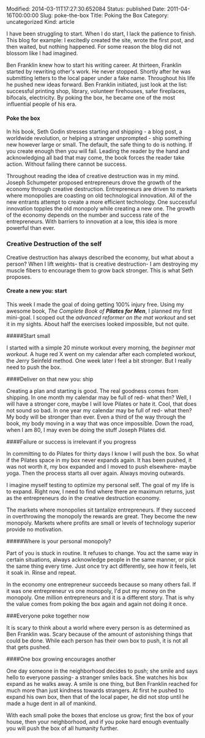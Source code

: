 Modified: 2014-03-11T17:27:30.652084
Status: published
Date: 2011-04-16T00:00:00
Slug: poke-the-box
Title: Poking the Box
Category: uncategorized
Kind: article

I have been struggling to start. When I do start, I lack the patience to finish. This blog for example: I excitedly created the site, wrote the first post, and then waited, but nothing happened. For some reason the blog did not blossom like I had imagined.

Ben Franklin knew how to start his writing career. At thirteen, Franklin started by rewriting other's work. He never stopped. Shortly after he was submitting letters to the local paper under a fake name. Throughout his life he pushed new ideas forward. Ben Franklin initiated, just look at the list: successful printing shop, library, volunteer firehouses, safer fireplaces, bifocals, electricity. By poking the box, he became one of the most influential people of his era.

#### Poke the box

In his book, Seth Godin stresses starting and shipping - a blog post, a worldwide revolution, or helping a stranger unprompted - ship something new however large or small. The default, the safe thing to do is nothing. If you create enough then you will fail. Leading the reader by the hand and acknowledging all bad that may come, the book forces the reader take action. Without failing there cannot be success.

Throughout reading the idea of creative destruction was in my mind. Joseph Schumpeter proposed entrepreneurs drove the growth of the economy through creative destruction. Entrepreneurs are driven to markets where monopolies are coasting on old technological innovation. All of the new entrants attempt to create a more efficient technology. One successful innovation topples the old monopoly while creating a new one. The growth of the economy depends on the number and success rate of the entrepreneurs. With barriers to innovation at a low, this idea is more powerful than ever.

### Creative Destruction of the self

Creative destruction has always described the economy, but what about a person? When I lift weights- that is creative destruction- I am destroying my muscle fibers to encourage them to grow back stronger. This is what Seth proposes.

#### Create a new you: start

This week I made the goal of doing getting 100% injury free. Using my awesome book, *The Complete Book of **Pilates for Men***, I planned my first mini-goal. I scoped out the *advanced reformer on the mat workout* and set it in my sights. About half the exercises looked impossible, but not quite.

#####Start small

I started with a simple 20 minute workout every morning, the *beginner mat workout*. A huge red X went on my calendar after each completed workout, the Jerry Seinfeld method. One week later I feel a bit stronger. But I really need to push the box.

####Deliver on that new you: ship

Creating a plan and starting is good. The real goodness comes from shipping. In one month my calendar may be full of red- what then? Well, I will have a stronger core, maybe I will love Pilates or hate it. Cool, that does not sound so bad. In one year my calendar may be full of red- what then? My body will be stronger than ever. Even a third of the way through the book, my body moving in a way that was once impossible. Down the road, when I am 80, I may even be doing the stuff Joseph Pilates did.

####Failure or success is irrelevant if you progress

In committing to do Pilates for thirty days I know I will push the box. So what if the Pilates space in my box never expands again. It has been pushed, it was not worth it, my box expanded and I moved to push elsewhere- maybe yoga. Then the process starts all over again. Always moving outwards.

I imagine myself testing to optimize my personal self. The goal of my life is to expand. Right now, I need to find where there are maximum returns, just as the entrepreneurs do in the creative destruction economy.

The markets where monopolies sit tantalize entrepreneurs. If they succeed in overthrowing the monopoly the rewards are great. They become the new monopoly. Markets where profits are small or levels of technology superior provide no motivation.

#####Where is your personal monopoly?

Part of you is stuck in routine. It refuses to change. You act the same way in certain situations, always acknowledge people in the same manner, or pick the same thing every time. Just once try act differently, see how it feels, let it soak in. Rinse and repeat.

In the economy one entrepreneur succeeds because so many others fail. If it was one entrepreneur vs one monopoly, I'd put my money on the monopoly. One million entrepreneurs and it is a different story. That is why the value comes from poking the box again and again not doing it once.

###Everyone poke together now

It is scary to think about a world where every person is as determined as Ben Franklin was. Scary because of the amount of astonishing things that could be done. While each person has their own box to push, it is not all that gets pushed.

####One box growing encourages another

One day someone in the neighborhood decides to push; she smile and says hello to everyone passing- a stranger smiles back. She watches his box expand as he walks away. A smile is one thing, but Ben Franklin reached for much more than just kindness towards strangers. At first he pushed to expand his own box, then that of the local paper, he did not stop until he made a huge dent in all of mankind.

With each small poke the boxes that enclose us grow; first the box of your house, then your neighborhood, and if you poke hard enough eventually you will push the box of all humanity further.